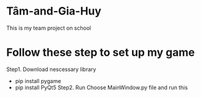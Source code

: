 # Tâm-and-Gia-Huy
This is my team project on school
# Follow these step to set up my game
Step1. Download nescessary library
- pip install pygame
- pip install PyQt5
Step2. Run
Choose MainWindow.py file and run this
